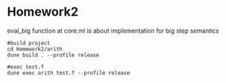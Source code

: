 # Homework2
eval_big function at core.ml is about implementation for big step semantics

```
#build project
cd Homework2/arith 
dune build . --profile release
```

```
#exec test.f
dune exec arith test.f --profile release
```  

